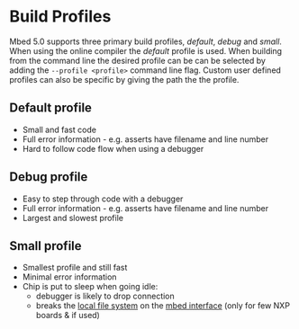 # Build Profiles
Mbed 5.0 supports three primary build profiles, *default*, *debug* and *small*. When using
the online compiler the *default* profile is used. When building from the command line
the desired profile can be can be selected by adding the ```--profile <profile>```
command line flag. Custom user defined profiles can also be specific by giving the path
the the profile.

## Default profile
* Small and fast code
* Full error information - e.g. asserts have filename and line number
* Hard to follow code flow when using a debugger

## Debug profile
* Easy to step through code with a debugger
* Full error information - e.g. asserts have filename and line number
* Largest and slowest profile

## Small profile
* Smallest profile and still fast
* Minimal error information
* Chip is put to sleep when going idle:
  * debugger is likely to drop connection
  * breaks the [local file system](https://developer.mbed.org/handbook/LocalFileSystem) on the [mbed interface](https://developer.mbed.org/handbook/mbed-interface) (only for few NXP boards & if used)

